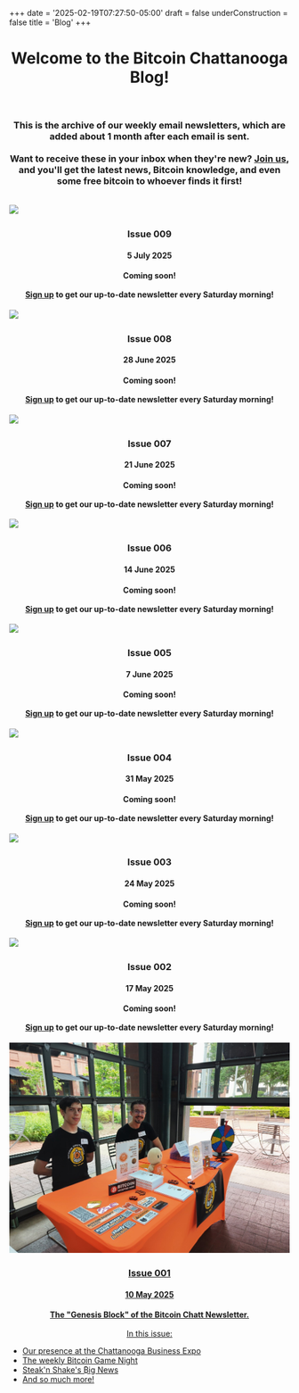+++
date = '2025-02-19T07:27:50-05:00'
draft = false
underConstruction = false
title = 'Blog'
+++

<div class="article">
  <h1 style="text-align: center">Welcome to the Bitcoin Chattanooga Blog!</h1>
  <br>
  <h3 style="text-align: center">This is the archive of our weekly email newsletters, which are added about 1 month after each email is sent.
  <br>
  <br>
  Want to receive these in your inbox when they're new? <a href="https://www.BitcoinChatt.org">Join us</a>, and you'll get the latest news, Bitcoin knowledge, and even some free bitcoin to whoever finds it first!</h3>
  <br>
  <div class="blog-container">
    <div class="blog-item">
      <img src="/images/Logos/Bitcoin%20Chatt%20Avatar.png">
      <h3 style="text-align: center">Issue 009</h3>
      <h4 style="text-align: center">5 July 2025<h4>
      <p style="text-align: center"><b>Coming soon!</b>
        <br>
        <br>
        <a href="https://www.bitcoinchatt.org/join/">Sign up</a> to get our up-to-date newsletter every Saturday morning!
      </p>
    </div>
    <div class="blog-item">
      <img src="/images/Logos/Bitcoin%20Chatt%20Avatar.png">
      <h3 style="text-align: center">Issue 008</h3>
      <h4 style="text-align: center">28 June 2025<h4>
      <p style="text-align: center"><b>Coming soon!</b>
        <br>
        <br>
        <a href="https://www.bitcoinchatt.org/join/">Sign up</a> to get our up-to-date newsletter every Saturday morning!
      </p>
    </div>
    <div class="blog-item">
      <img src="/images/Logos/Bitcoin%20Chatt%20Avatar.png">
      <h3 style="text-align: center">Issue 007</h3>
      <h4 style="text-align: center">21 June 2025<h4>
      <p style="text-align: center"><b>Coming soon!</b>
        <br>
        <br>
        <a href="https://www.bitcoinchatt.org/join/">Sign up</a> to get our up-to-date newsletter every Saturday morning!
      </p>
    </div>
    <div class="blog-item">
      <img src="/images/Logos/Bitcoin%20Chatt%20Avatar.png">
      <h3 style="text-align: center">Issue 006</h3>
      <h4 style="text-align: center">14 June 2025<h4>
      <p style="text-align: center"><b>Coming soon!</b>
        <br>
        <br>
        <a href="https://www.bitcoinchatt.org/join/">Sign up</a> to get our up-to-date newsletter every Saturday morning!
      </p>
    </div>
    <div class="blog-item">
      <img src="/images/Logos/Bitcoin%20Chatt%20Avatar.png">
      <h3 style="text-align: center">Issue 005</h3>
      <h4 style="text-align: center">7 June 2025<h4>
      <p style="text-align: center"><b>Coming soon!</b>
        <br>
        <br>
        <a href="https://www.bitcoinchatt.org/join/">Sign up</a> to get our up-to-date newsletter every Saturday morning!
      </p>
    </div>
    <div class="blog-item">
      <img src="/images/Logos/Bitcoin%20Chatt%20Avatar.png">
      <h3 style="text-align: center">Issue 004</h3>
      <h4 style="text-align: center">31 May 2025<h4>
      <p style="text-align: center"><b>Coming soon!</b>
        <br>
        <br>
        <a href="https://www.bitcoinchatt.org/join/">Sign up</a> to get our up-to-date newsletter every Saturday morning!
      </p>
    </div>
    <div class="blog-item">
      <img src="/images/Logos/Bitcoin%20Chatt%20Avatar.png">
      <h3 style="text-align: center">Issue 003</h3>
      <h4 style="text-align: center">24 May 2025<h4>
      <p style="text-align: center"><b>Coming soon!</b>
        <br>
        <br>
        <a href="https://www.bitcoinchatt.org/join/">Sign up</a> to get our up-to-date newsletter every Saturday morning!
      </p>
    </div>
    <div class="blog-item">
      <img src="/images/Logos/Bitcoin%20Chatt%20Avatar.png">
      <h3 style="text-align: center">Issue 002</h3>
      <h4 style="text-align: center">17 May 2025<h4>
      <p style="text-align: center"><b>Coming soon!</b>
        <br>
        <br>
        <a href="https://www.bitcoinchatt.org/join/">Sign up</a> to get our up-to-date newsletter every Saturday morning!
      </p>
    </div>
    <div class="blog-item">
      <a href="newsletter/issue-1">
        <img src="newsletter/issue-1/Chattanooga Expo.png">
        <h3 style="text-align: center">Issue 001</h3>
        <h4 style="text-align: center">10 May 2025</h4>
        <p style="text-align: center">
          <b>The "Genesis Block" of the Bitcoin Chatt Newsletter.</b>
          <br>
          <br>
          In this issue:
          <ul>
            <li>Our presence at the Chattanooga Business Expo</li>
            <li>The weekly Bitcoin Game Night</li>
            <li>Steak'n Shake's ₿ig News</li>
            <li>And so much more!</li>
        </p>
      </a>
    </div>
  </div>

</div>
